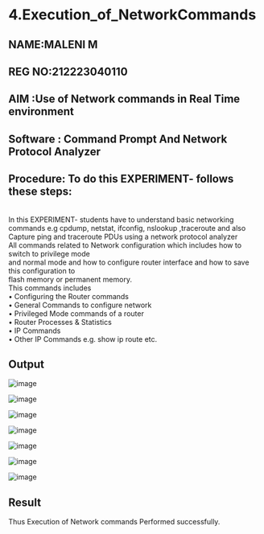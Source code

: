 # 4.Execution_of_NetworkCommands
## NAME:MALENI M
## REG NO:212223040110
## AIM :Use of Network commands in Real Time environment
## Software : Command Prompt And Network Protocol Analyzer
## Procedure: To do this EXPERIMENT- follows these steps:
<BR>
In this EXPERIMENT- students have to understand basic networking commands e.g cpdump, netstat, ifconfig, nslookup ,traceroute and also Capture ping and traceroute PDUs using a network protocol analyzer 
<BR>
All commands related to Network configuration which includes how to switch to privilege mode
<BR>
and normal mode and how to configure router interface and how to save this configuration to
<BR>
flash memory or permanent memory.
<BR>
This commands includes
<BR>
• Configuring the Router commands
<BR>
• General Commands to configure network
<BR>
• Privileged Mode commands of a router 
<BR>
• Router Processes & Statistics
<BR>
• IP Commands
<BR>
• Other IP Commands e.g. show ip route etc.
<BR>

## Output
![image](https://github.com/user-attachments/assets/b166842b-e014-4d3c-a5d4-9ee0b635fa9e)

![image](https://github.com/user-attachments/assets/355f6173-b064-4c36-ac87-f23cbafb5f30)


![image](https://github.com/user-attachments/assets/548e4c33-fd48-4ef2-984b-2dbdae375b2f)


![image](https://github.com/user-attachments/assets/0b7a32e8-8ca6-4a67-8610-f076b201b330)


![image](https://github.com/user-attachments/assets/33ba3a4e-f616-45ed-a2d8-97ac35f17b8a)


![image](https://github.com/user-attachments/assets/e140cbda-e5aa-470b-9e62-6338b8401c08)

![image](https://github.com/user-attachments/assets/d98f3672-26a5-4676-a8c5-a7165ef9dbb5)


## Result
Thus Execution of Network commands Performed successfully.

